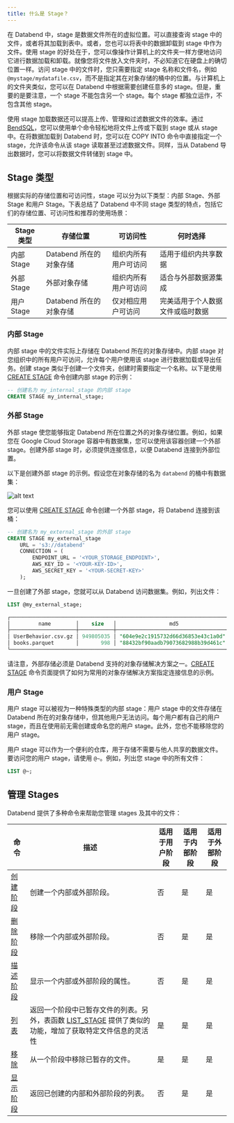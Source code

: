 ```yaml
---
title: 什么是 Stage？
---
```


在 Databend 中，stage 是数据文件所在的虚拟位置。可以直接查询 stage 中的文件，或者将其加载到表中。或者，您也可以将表中的数据卸载到 stage 中作为文件。使用 stage 的好处在于，您可以像操作计算机上的文件夹一样方便地访问它进行数据加载和卸载。就像您将文件放入文件夹时，不必知道它在硬盘上的确切位置一样。访问 stage 中的文件时，您只需要指定 stage 名称和文件名，例如 `@mystage/mydatafile.csv`，而不是指定其在对象存储的桶中的位置。与计算机上的文件夹类似，您可以在 Databend 中根据需要创建任意多的 stage。但是，重要的是要注意，一个 stage 不能包含另一个 stage。每个 stage 都独立运作，不包含其他 stage。

使用 stage 加载数据还可以提高上传、管理和过滤数据文件的效率。通过 [BendSQL](../../30-sql-clients/00-bendsql/index.md)，您可以使用单个命令轻松地将文件上传或下载到 stage 或从 stage 中。在将数据加载到 Databend 时，您可以在 COPY INTO 命令中直接指定一个 stage，允许该命令从该 stage 读取甚至过滤数据文件。同样，当从 Databend 导出数据时，您可以将数据文件转储到 stage 中。

## Stage 类型

根据实际的存储位置和可访问性，stage 可以分为以下类型：内部 Stage、外部 Stage 和用户 Stage。下表总结了 Databend 中不同 stage 类型的特点，包括它们的存储位置、可访问性和推荐的使用场景：

| Stage 类型     | 存储位置                   | 可访问性                                   | 何时选择                                    |
|----------------|------------------------------------|-------------------------------------------------|---------------------------------------------------|
| 内部 Stage | Databend 所在的对象存储 | 组织内所有用户可访问 | 适用于组织内共享数据  |
| 外部 Stage | 外部对象存储            | 组织内所有用户可访问 | 适合与外部数据源集成  |
| 用户 Stage     | Databend 所在的对象存储 | 仅对相应用户可访问          | 完美适用于个人数据文件或临时数据 |

### 内部 Stage

内部 stage 中的文件实际上存储在 Databend 所在的对象存储中。内部 stage 对您组织中的所有用户可访问，允许每个用户使用该 stage 进行数据加载或导出任务。创建 stage 类似于创建一个文件夹，创建时需要指定一个名称。以下是使用 [CREATE STAGE](/sql/sql-commands/ddl/stage/ddl-create-stage) 命令创建内部 stage 的示例：

```sql
-- 创建名为 my_internal_stage 的内部 stage
CREATE STAGE my_internal_stage;
```

### 外部 Stage

外部 stage 使您能够指定 Databend 所在位置之外的对象存储位置。例如，如果您在 Google Cloud Storage 容器中有数据集，您可以使用该容器创建一个外部 stage。创建外部 stage 时，必须提供连接信息，以便 Databend 连接到外部位置。

以下是创建外部 stage 的示例。假设您在对象存储的名为 `databend` 的桶中有数据集：

![alt text](@site/docs/public/img/guides/external-stage.png)

您可以使用 [CREATE STAGE](/sql/sql-commands/ddl/stage/ddl-create-stage) 命令创建一个外部 stage，将 Databend 连接到该桶：

```sql
-- 创建名为 my_external_stage 的外部 stage
CREATE STAGE my_external_stage 
    URL = 's3://databend'
    CONNECTION = (
        ENDPOINT_URL = '<YOUR_STORAGE_ENDPOINT>',
        AWS_KEY_ID = '<YOUR-KEY-ID>',
        AWS_SECRET_KEY = '<YOUR-SECRET-KEY>'
    );
```

一旦创建了外部 stage，您就可以从 Databend 访问数据集。例如，列出文件：

```sql
LIST @my_external_stage;

┌─────────────────────────────────────────────────────────────────────────────────────────────────────────────────────────┐
│         name        │    size   │                 md5                │         last_modified         │      creator     │
├─────────────────────┼───────────┼────────────────────────────────────┼───────────────────────────────┼──────────────────┤
│ UserBehavior.csv.gz │ 949805035 │ "604e9e2c1915732d66d36853e43c1a0d" │ 2023-10-29 03:28:49.853 +0000 │ NULL             │
│ books.parquet       │       998 │ "88432bf90aadb79073682988b39d461c" │ 2023-04-24 20:00:22.171 +0000 │ NULL             │
└─────────────────────────────────────────────────────────────────────────────────────────────────────────────────────────┘
```

请注意，外部存储必须是 Databend 支持的对象存储解决方案之一。[CREATE STAGE](/sql/sql-commands/ddl/stage/ddl-create-stage) 命令页面提供了如何为常用的对象存储解决方案指定连接信息的示例。

### 用户 Stage

用户 stage 可以被视为一种特殊类型的内部 stage：用户 stage 中的文件存储在 Databend 所在的对象存储中，但其他用户无法访问。每个用户都有自己的用户 stage，而且在使用前无需创建或命名您的用户 stage。此外，您也不能移除您的用户 stage。

用户 stage 可以作为一个便利的仓库，用于存储不需要与他人共享的数据文件。要访问您的用户 stage，请使用 `@~`。例如，列出您 stage 中的所有文件：

```sql
LIST @~;
```

## 管理 Stages

Databend 提供了多种命令来帮助您管理 stages 及其中的文件：

| 命令                                                         | 描述                                                                                                                                                                                                                                 | 适用于用户阶段 | 适用于内部阶段 | 适用于外部阶段 |
|--------------------------------------------------------------|--------------------------------------------------------------------------------------------------------------------------------------------------------------------------------------------------------------------------------------|----------------|----------------|----------------|
| [创建阶段](/sql/sql-commands/ddl/stage/ddl-create-stage)     | 创建一个内部或外部阶段。                                                                                                                                                                                                              | 否             | 是             | 是             |
| [删除阶段](/sql/sql-commands/ddl/stage/ddl-drop-stage)       | 移除一个内部或外部阶段。                                                                                                                                                                                                              | 否             | 是             | 是             |
| [描述阶段](/sql/sql-commands/ddl/stage/ddl-desc-stage)       | 显示一个内部或外部阶段的属性。                                                                                                                                                                                                        | 否             | 是             | 是             |
| [列表](/sql/sql-commands/ddl/stage/ddl-list-stage)           | 返回一个阶段中已暂存文件的列表。另外，表函数 [LIST_STAGE](/sql/sql-functions/table-functions/list-stage) 提供了类似的功能，增加了获取特定文件信息的灵活性                                                                           | 是             | 是             | 是             |
| [移除](/sql/sql-commands/ddl/stage/ddl-remove-stage)         | 从一个阶段中移除已暂存的文件。                                                                                                                                                                                                        | 是             | 是             | 是             |
| [显示阶段](/sql/sql-commands/ddl/stage/ddl-show-stages)      | 返回已创建的内部和外部阶段的列表。                                                                                                                                                                                                    | 否             | 是             | 是             |